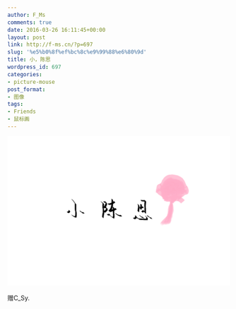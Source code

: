 ```yaml
---
author: F_Ms
comments: true
date: 2016-03-26 16:11:45+00:00
layout: post
link: http://f-ms.cn/?p=697
slug: '%e5%b0%8f%ef%bc%8c%e9%99%88%e6%80%9d'
title: 小，陈思
wordpress_id: 697
categories:
- picture-mouse
post_format:
- 图像
tags:
- Friends
- 鼠标画
---
```


![小陈思_20160322](/img/post/wp/2016/03/小陈思_20160322.png)


赠C_Sy.
